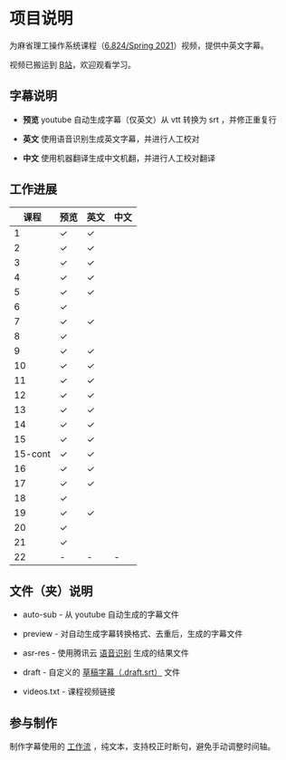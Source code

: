 # 项目说明

为麻省理工操作系统课程（[6.824/Spring 2021](https://pdos.csail.mit.edu/6.824/schedule.html)）视频，提供中英文字幕。

视频已搬运到 [B站](https://www.bilibili.com/video/BV16f4y1z7kn/)，欢迎观看学习。

## 字幕说明

- **预览** youtube 自动生成字幕（仅英文）从 vtt 转换为 srt ，并修正重复行

- **英文** 使用语音识别生成英文字幕，并进行人工校对

- **中文** 使用机器翻译生成中文机翻，并进行人工校对翻译

## 工作进展

| 课程    | 预览    | 英文    | 中文 |
|---------|---------|---------|------|
| 1       | &check; | &check; |      |
| 2       | &check; | &check; |      |
| 3       | &check; | &check; |      |
| 4       | &check; | &check; |      |
| 5       | &check; | &check; |      |
| 6       | &check; |         |      |
| 7       | &check; | &check; |      |
| 8       | &check; |         |      |
| 9       | &check; | &check; |      |
| 10      | &check; | &check; |      |
| 11      | &check; | &check; |      |
| 12      | &check; | &check; |      |
| 13      | &check; | &check; |      |
| 14      | &check; | &check; |      |
| 15      | &check; | &check; |      |
| 15-cont | &check; | &check; |      |
| 16      | &check; | &check; |      |
| 17      | &check; | &check; |      |
| 18      | &check; |         |      |
| 19      | &check; | &check; |      |
| 20      | &check; |         |      |
| 21      | &check; |         |      |
| 22      | -       | -       | -    |

## 文件（夹）说明

- auto-sub - 从 youtube 自动生成的字幕文件

- preview - 对自动生成字幕转换格式、去重后，生成的字幕文件

- asr-res - 使用腾讯云 [语音识别](https://cloud.tencent.com/document/product/1093/37139) 生成的结果文件

- draft - 自定义的 [草稿字幕（.draft.srt）](https://github.com/mayf09/subtitle-tools/blob/develop/draft.srt.md) 文件

- videos.txt - 课程视频链接

## 参与制作

制作字幕使用的 [工作流](https://github.com/mayf09/subtitle-tools/blob/develop/example/README.md) ，纯文本，支持校正时断句，避免手动调整时间轴。
